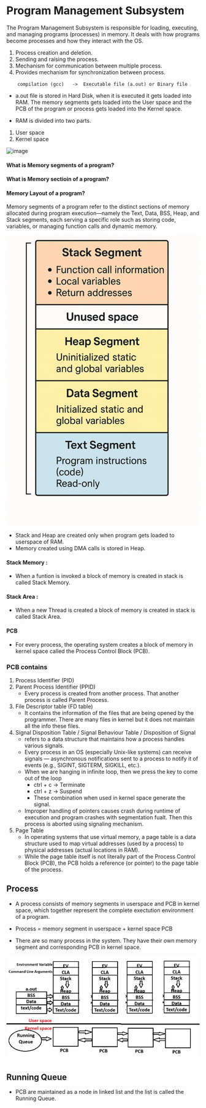 # Program Management Subsystem

The Program Management Subsystem is responsible for loading, executing, and managing programs (processes) in memory. It deals with how programs become processes and how they interact with the OS.

1. Process creation and deletion.
2. Sending and raising the process.
3. Mechanism for communication between multiple process.
4. Provides mechanism for synchronization between process.<br>

```
    compilation (gcc)   ->  Executable file (a.out) or Binary file
```

- a.out file is stored in Hard Disk, when it is executed it gets loaded into RAM. The memory segments gets loaded into the User space and the PCB of the program or process gets loaded into the Kernel space.

- RAM is divided into two parts.

1. User space
2. Kernel space

<img width="800" height="500" alt="image" src="https://github.com/user-attachments/assets/de624932-9b32-4f20-8ae7-af4eacf2164b" />

#### What is Memory segments of a program?

#### What is Memory sectioin of a program?

#### Memory Layout of a program?

Memory segments of a program refer to the distinct sections of memory allocated during program execution—namely the Text, Data, BSS, Heap, and Stack segments, each serving a specific role such as storing code, variables, or managing function calls and dynamic memory.

![alt text](image.png)

- Stack and Heap are created only when program gets loaded to userspace of RAM.
- Memory created using DMA calls is stored in Heap. <br>

#### Stack Memory :

- When a funtion is invoked a block of memory is created in stack is called Stack Memory.

#### Stack Area :

- When a new Thread is created a block of memory is created in stack is called Stack Area.

#### PCB

- For every process, the operating system creates a block of memory in kernel space called the Process Control Block (PCB).

### PCB contains

1. Process Identifier (PID)
2. Parent Process Identifier (PPID)
   - Every process is created from another process. That another process is called Parent Process.
3. File Descriptor table (FD table)
   - It contains the information of the files that are being opened by the programmer. There are many files in kernel but it does not maintain all the info these files.
4. Signal Disposition Table / Signal Behaviour Table / Disposition of Signal
   - refers to a data structure that maintains how a process handles various signals.
   - Every process in an OS (especially Unix-like systems) can receive signals — asynchronous notifications sent to a process to notify it of events (e.g., SIGINT, SIGTERM, SIGKILL, etc.).
   - When we are hanging in infinite loop, then we press the key to come out of the loop
     - ctrl + c -> Terminate
     - ctrl + z -> Suspend
     - These combination when used in kernel space generate the signal.
   - Improper handling of pointers causes crash during runtime of execution and program crashes with segmentation fualt. Then this process is aborted using signaling mechanism.
5. Page Table
   - In operating systems that use virtual memory, a page table is a data structure used to map virtual addresses (used by a process) to physical addresses (actual locations in RAM).
   - While the page table itself is not literally part of the Process Control Block (PCB), the PCB holds a reference (or pointer) to the page table of the process.

## Process

- A process consists of memory segments in userspace and PCB in kernel space, which together represent the complete exectution environment of a program.

- Process = memory segment in userspace + kernel space PCB
- There are so many process in the system. They have their own memory segment and corresponding PCB in kernel space.
  <br>

![alt text](process.png)
<br>

## Running Queue

- PCB are maintained as a node in linked list and the list is called the Running Queue.
